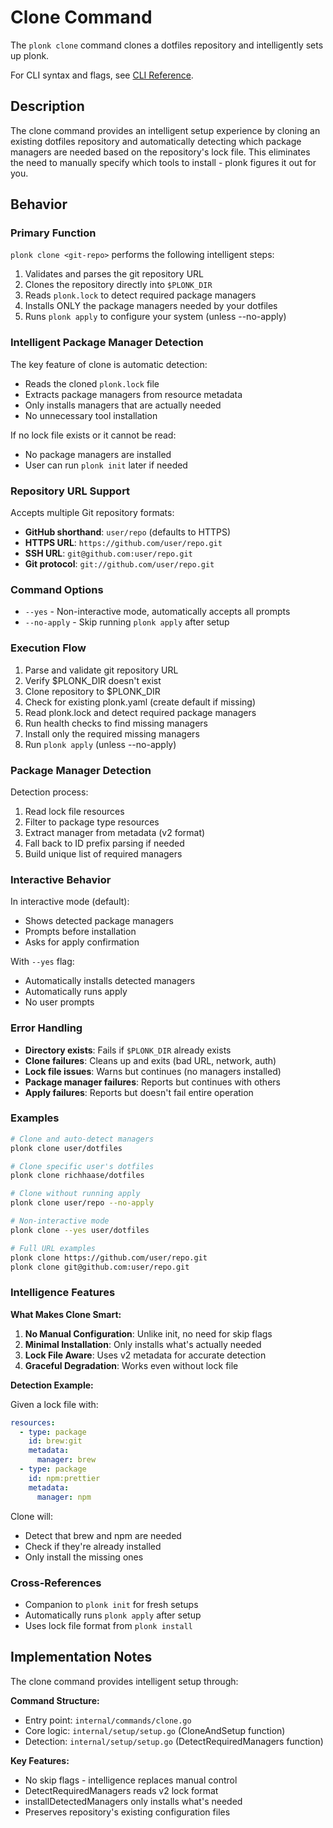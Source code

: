 # Clone Command

The `plonk clone` command clones a dotfiles repository and intelligently sets up plonk.

For CLI syntax and flags, see [CLI Reference](../cli.md#plonk-clone).

## Description

The clone command provides an intelligent setup experience by cloning an existing dotfiles repository and automatically detecting which package managers are needed based on the repository's lock file. This eliminates the need to manually specify which tools to install - plonk figures it out for you.

## Behavior

### Primary Function

`plonk clone <git-repo>` performs the following intelligent steps:
1. Validates and parses the git repository URL
2. Clones the repository directly into `$PLONK_DIR`
3. Reads `plonk.lock` to detect required package managers
4. Installs ONLY the package managers needed by your dotfiles
5. Runs `plonk apply` to configure your system (unless --no-apply)

### Intelligent Package Manager Detection

The key feature of clone is automatic detection:
- Reads the cloned `plonk.lock` file
- Extracts package managers from resource metadata
- Only installs managers that are actually needed
- No unnecessary tool installation

If no lock file exists or it cannot be read:
- No package managers are installed
- User can run `plonk init` later if needed

### Repository URL Support

Accepts multiple Git repository formats:
- **GitHub shorthand**: `user/repo` (defaults to HTTPS)
- **HTTPS URL**: `https://github.com/user/repo.git`
- **SSH URL**: `git@github.com:user/repo.git`
- **Git protocol**: `git://github.com/user/repo.git`

### Command Options

- `--yes` - Non-interactive mode, automatically accepts all prompts
- `--no-apply` - Skip running `plonk apply` after setup

### Execution Flow

1. Parse and validate git repository URL
2. Verify $PLONK_DIR doesn't exist
3. Clone repository to $PLONK_DIR
4. Check for existing plonk.yaml (create default if missing)
5. Read plonk.lock and detect required package managers
6. Run health checks to find missing managers
7. Install only the required missing managers
8. Run `plonk apply` (unless --no-apply)

### Package Manager Detection

Detection process:
1. Read lock file resources
2. Filter to package type resources
3. Extract manager from metadata (v2 format)
4. Fall back to ID prefix parsing if needed
5. Build unique list of required managers

### Interactive Behavior

In interactive mode (default):
- Shows detected package managers
- Prompts before installation
- Asks for apply confirmation

With `--yes` flag:
- Automatically installs detected managers
- Automatically runs apply
- No user prompts

### Error Handling

- **Directory exists**: Fails if `$PLONK_DIR` already exists
- **Clone failures**: Cleans up and exits (bad URL, network, auth)
- **Lock file issues**: Warns but continues (no managers installed)
- **Package manager failures**: Reports but continues with others
- **Apply failures**: Reports but doesn't fail entire operation

### Examples

```bash
# Clone and auto-detect managers
plonk clone user/dotfiles

# Clone specific user's dotfiles
plonk clone richhaase/dotfiles

# Clone without running apply
plonk clone user/repo --no-apply

# Non-interactive mode
plonk clone --yes user/dotfiles

# Full URL examples
plonk clone https://github.com/user/repo.git
plonk clone git@github.com:user/repo.git
```

### Intelligence Features

**What Makes Clone Smart:**
1. **No Manual Configuration**: Unlike init, no need for skip flags
2. **Minimal Installation**: Only installs what's actually needed
3. **Lock File Aware**: Uses v2 metadata for accurate detection
4. **Graceful Degradation**: Works even without lock file

**Detection Example:**

Given a lock file with:
```yaml
resources:
  - type: package
    id: brew:git
    metadata:
      manager: brew
  - type: package
    id: npm:prettier
    metadata:
      manager: npm
```

Clone will:
- Detect that brew and npm are needed
- Check if they're already installed
- Only install the missing ones

### Cross-References

- Companion to `plonk init` for fresh setups
- Automatically runs `plonk apply` after setup
- Uses lock file format from `plonk install`

## Implementation Notes

The clone command provides intelligent setup through:

**Command Structure:**
- Entry point: `internal/commands/clone.go`
- Core logic: `internal/setup/setup.go` (CloneAndSetup function)
- Detection: `internal/setup/setup.go` (DetectRequiredManagers function)

**Key Features:**
- No skip flags - intelligence replaces manual control
- DetectRequiredManagers reads v2 lock format
- installDetectedManagers only installs what's needed
- Preserves repository's existing configuration files
